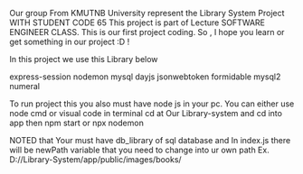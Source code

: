 Our group From KMUTNB University represent the Library System Project WITH STUDENT CODE 65 
This project is part of Lecture SOFTWARE ENGINEER CLASS. This is our first project coding. So , I hope you learn or get something in our project :D !

In this project we use this Library below

express-session
nodemon
mysql
dayjs
jsonwebtoken
formidable
mysql2
numeral

To run project this you also must have node js in your pc. You can either use node cmd or visual code in terminal cd at Our Library-system and cd into app then npm start or npx nodemon 

NOTED that Your must have db_library of sql database and In index.js there will be newPath variable that you need to change into ur own path Ex. D://Library-System/app/public/images/books/ 

